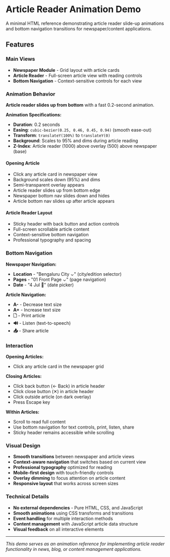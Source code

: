 # Article Reader Animation Demo

A minimal HTML reference demonstrating article reader slide-up animations and bottom navigation transitions for newspaper/content applications.

## Features

### Main Views
- **Newspaper Module** - Grid layout with article cards
- **Article Reader** - Full-screen article view with reading controls
- **Bottom Navigation** - Context-sensitive controls for each view

### Animation Behavior

**Article reader slides up from bottom** with a fast 0.2-second animation.

**Animation Specifications:**
- **Duration**: 0.2 seconds
- **Easing**: `cubic-bezier(0.25, 0.46, 0.45, 0.94)` (smooth ease-out)
- **Transform**: `translateY(100%)` to `translateY(0)`
- **Background**: Scales to 95% and dims during article reading
- **Z-Index**: Article reader (1000) above overlay (500) above newspaper (base)

#### Opening Article
- Click any article card in newspaper view
- Background scales down (95%) and dims
- Semi-transparent overlay appears
- Article reader slides up from bottom edge
- Newspaper bottom nav slides down and hides
- Article bottom nav slides up after article appears

#### Article Reader Layout
- Sticky header with back button and action controls
- Full-screen scrollable article content
- Context-sensitive bottom navigation
- Professional typography and spacing

### Bottom Navigation

**Newspaper Navigation:**
- **Location** - "Bengaluru City ⌄" (city/edition selector)
- **Pages** - "01 Front Page ⌄" (page navigation)
- **Date** - "4 Jul 📅" (date picker)

**Article Navigation:**
- **A-** - Decrease text size
- **A+** - Increase text size  
- **🗋** - Print article
- **🔊** - Listen (text-to-speech)
- **📤** - Share article

### Interaction

**Opening Articles:**
- Click any article card in the newspaper grid

**Closing Articles:**
- Click back button (← Back) in article header
- Click close button (✕) in article header
- Click outside article (on dark overlay)
- Press Escape key

**Within Articles:**
- Scroll to read full content
- Use bottom navigation for text controls, print, listen, share
- Sticky header remains accessible while scrolling

### Visual Design
- **Smooth transitions** between newspaper and article views
- **Context-aware navigation** that switches based on current view
- **Professional typography** optimized for reading
- **Mobile-first design** with touch-friendly controls
- **Overlay dimming** to focus attention on article content
- **Responsive layout** that works across screen sizes

### Technical Details
- **No external dependencies** - Pure HTML, CSS, and JavaScript
- **Smooth animations** using CSS transforms and transitions
- **Event handling** for multiple interaction methods
- **Content management** with JavaScript article data structure
- **Visual feedback** on all interactive elements

---

*This demo serves as an animation reference for implementing article reader functionality in news, blog, or content management applications.*